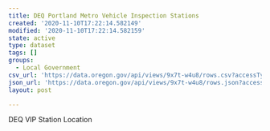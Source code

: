 ```yaml
---
title: DEQ Portland Metro Vehicle Inspection Stations
created: '2020-11-10T17:22:14.582149'
modified: '2020-11-10T17:22:14.582159'
state: active
type: dataset
tags: []
groups:
  - Local Government
csv_url: 'https://data.oregon.gov/api/views/9x7t-w4u8/rows.csv?accessType=DOWNLOAD'
json_url: 'https://data.oregon.gov/api/views/9x7t-w4u8/rows.json?accessType=DOWNLOAD'
layout: post

---
```

DEQ VIP Station Location
